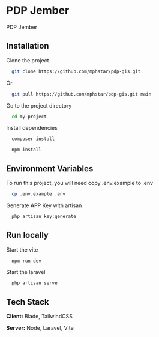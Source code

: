 
# PDP Jember

PDP Jember


## Installation

Clone the project

```bash
  git clone https://github.com/mphstar/pdp-gis.git
```

Or
```bash
  git pull https://github.com/mphstar/pdp-gis.git main
```

Go to the project directory

```bash
  cd my-project
```

Install dependencies
```bash
  composer install
```

```bash
  npm install
```


## Environment Variables

To run this project, you will need copy .env.example to .env
```bash
  cp .env.example .env
```
Generate APP Key with artisan
```bash
  php artisan key:generate
```

## Run locally
Start the vite

```bash
  npm run dev
```

Start the laravel
```bash
  php artisan serve
```

## Tech Stack

**Client:** Blade, TailwindCSS

**Server:** Node, Laravel, Vite
